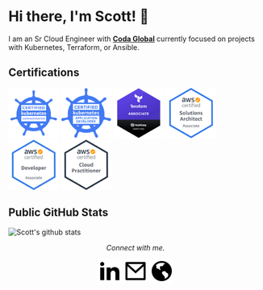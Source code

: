 # Hi there, I'm Scott! 👋

I am an Sr Cloud Engineer with **[Coda Global](https://coda.global/)** currently focused on projects with Kubernetes, Terraform, or Ansible.

## Certifications
  <a href="https://www.youracclaim.com/badges/922356d4-fb6b-42dc-b475-dad0c0532dd3/public_url" alt="CKA"><img src="https://raw.githubusercontent.com/audioboxer217/audioboxer217/master/certs/cka.png" width="100" height="100"></a>
  <a href="https://www.youracclaim.com/badges/9df4e58d-b065-4b0f-8702-155310058caa/public_url" alt="CKAD"><img src="https://raw.githubusercontent.com/audioboxer217/audioboxer217/master/certs/ckad.png" width="100" height="100"></a>
  <a href="https://www.youracclaim.com/badges/55293484-eda3-4c5c-87f7-c4d86e455b69/public_url" alt="CKA"><img src="https://raw.githubusercontent.com/audioboxer217/audioboxer217/master/certs/tf.png" width="100" height="100"></a>
  <a href="https://www.youracclaim.com/badges/d5c957f8-b9ec-4714-b9a6-ff32938eee87/public_url" alt="CKA"><img src="https://raw.githubusercontent.com/audioboxer217/audioboxer217/master/certs/aws_saa.png" width="100" height="100"></a>
  <a href="https://www.youracclaim.com/badges/efcef512-45ba-4d79-8f2f-136b97201c9a/public_url" alt="CKA"><img src="https://raw.githubusercontent.com/audioboxer217/audioboxer217/master/certs/aws_da.png" width="100" height="100"></a>
  <a href="https://www.youracclaim.com/badges/4b05d6c0-2bc5-44e8-a865-2b1a44efc1f7/public_url" alt="CKA"><img src="https://raw.githubusercontent.com/audioboxer217/audioboxer217/master/certs/aws_cp.png" width="100" height="100"></a>

## Public GitHub Stats
  
![Scott's github stats](https://github-readme-stats.vercel.app/api?username=audioboxer217&show_icons=true)

<p align="center">
  <i>Connect with me.</i>
  
  <p align="center">
    <a href="https://www.linkedin.com/in/scotteppler/" alt="Linkedin"><img src="https://raw.githubusercontent.com/audioboxer217/audioboxer217/140586eea371d31fc4ce635ed3ede770916b1226/img/linkedin.svg"></a>
    <a href="mailto:kscotteppler@gmail.com" alt="Mail"><img src="https://raw.githubusercontent.com/audioboxer217/audioboxer217/140586eea371d31fc4ce635ed3ede770916b1226/img/mail.svg"></a>
    <a href="https://kseppler.com" alt="Website"><img src="https://raw.githubusercontent.com/audioboxer217/audioboxer217/d5ef488041c4bf3020c0aac79dd1f37ef8ce9b76/img/website.svg"></a>
  </p>
</p>
